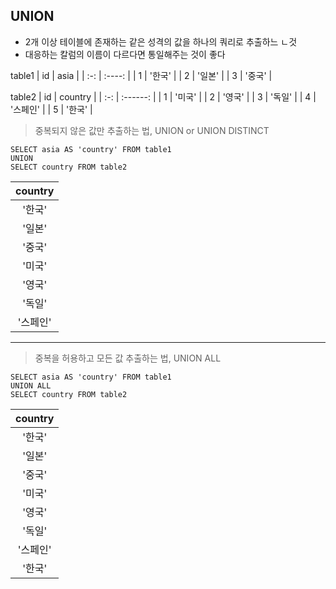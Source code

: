 ## UNION

- 2개 이상 테이블에 존재하는 같은 성격의 값을 하나의 쿼리로 추출하느 ㄴ것
- 대응하는 칼럼의 이름이 다르다면 통일해주는 것이 좋다

table1
| id | asia |
| :-: | :----: |
| 1 | '한국' |
| 2 | '일본' |
| 3 | '중국' |

table2
| id | country |
| :-: | :------: |
| 1 | '미국' |
| 2 | '영국' |
| 3 | '독일' |
| 4 | '스페인' |
| 5 | '한국' |

> 중복되지 않은 값만 추출하는 법, UNION or UNION DISTINCT

```
SELECT asia AS 'country' FROM table1
UNION
SELECT country FROM table2
```

| country  |
| :------: |
|  '한국'  |
|  '일본'  |
|  '중국'  |
|  '미국'  |
|  '영국'  |
|  '독일'  |
| '스페인' |

---

> 중복을 허용하고 모든 값 추출하는 법, UNION ALL

```
SELECT asia AS 'country' FROM table1
UNION ALL
SELECT country FROM table2
```

| country  |
| :------: |
|  '한국'  |
|  '일본'  |
|  '중국'  |
|  '미국'  |
|  '영국'  |
|  '독일'  |
| '스페인' |
|  '한국'  |

